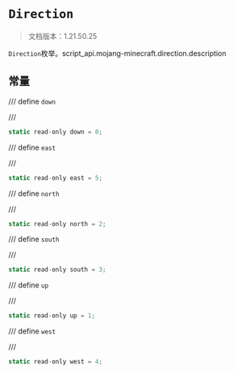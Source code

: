 # `Direction`

> 文档版本：1.21.50.25

`Direction`枚举。script_api.mojang-minecraft.direction.description

## 常量

/// define
`down`


///

```js
static read-only down = 0;
```


/// define
`east`


///

```js
static read-only east = 5;
```


/// define
`north`


///

```js
static read-only north = 2;
```


/// define
`south`


///

```js
static read-only south = 3;
```


/// define
`up`


///

```js
static read-only up = 1;
```


/// define
`west`


///

```js
static read-only west = 4;
```

